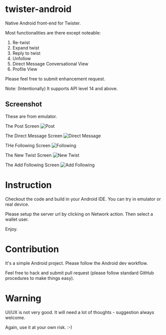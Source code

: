 twister-android
===============

Native Android front-end for Twister.

Most functionalities are there except noteable:
1. Re-twist
2. Expand twist
3. Reply to twist
4. Unfollow
5. Direct Message Conversational View
6. Profile View

Please feel free to submit enhancement request.

Note: (Intentionally) It supports API level 14 and above. 

Screenshot
----------
These are from emulator.

The Post Screen
![Post](./screenshot/screenshot-post.png?raw=true "Post")

The Direct Message Screen
![Direct Message](./screenshot/screenshot-direct-message.png?raw=true "Direct Message")

THe Following Screen
![Following](./screenshot/screenshot-following.png?raw=true "Following")

The New Twist Screen
![New Twist](./screenshot/screenshot-new-twist.png?raw=true "Post")

The Add Following Screen
![Add Following](./screenshot/screenshot-add-following.png?raw=true "Post")

Instruction
===========
Checkout the code and build in your Android IDE. You can try in emulator or real device.

Please setup the server url by clicking on Network action. Then select a wallet user.

Enjoy.

Contribution
============
It's a simple Android project. Please follow the Android dev workflow.

Feel free to hack and submit pull request (please follow standard GitHub procedures to make things easy).

Warning
=======
UI/UX is not very good. It will need a lot of thoughts - suggestion always welcome.

Again, use it at your own risk. :-)

